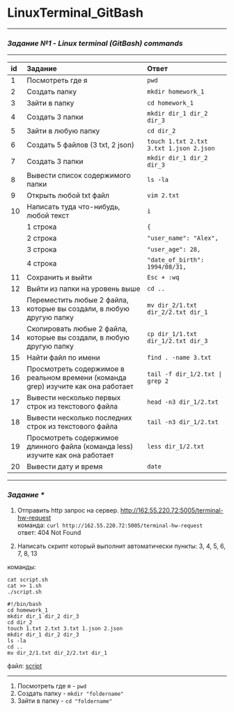 # LinuxTerminal_GitBash
__________________________________________________________________________________
### **_Задание №1 - Linux terminal (GitBash) commands_**
__________________________________________________________________________________
| id |  Задание    | Ответ   |
| :---   | :--- | :--- |
| 1 | Посмотреть где я   | `pwd`   |
| 2 | Создать папку   | `mkdir homework_1`   |
| 3 | Зайти в папку   | `cd homework_1`   |
| 4 | Создать 3 папки   | `mkdir dir_1 dir_2 dir_3`   |
| 5 | Зайти в любую папку   | `cd dir_2`   |
| 6 | Создать 5 файлов (3 txt, 2 json)   | `touch 1.txt 2.txt 3.txt 1.json 2.json`   |
| 7 | Создать 3 папки    | `mkdir dir_1 dir_2 dir_3`   |
| 8 | Вывести список содержимого папки   | `ls -la`   |
| 9 | Открыть любой txt файл   | `vim 2.txt`   |
| 10 | Написать туда что-нибудь, любой текст   | `i`    |
|  |  1 строка  | `{` |
|  |  2 строка  | `"user_name": "Alex",`  |
|  |  3 строка  | `"user_age": 28,`  |
|  |  4 строка  | `"date_of_birth": 1994/08/31,`  |
| 11 | Сохранить и выйти   | `Esc + :wq`   |
| 12 | Выйти из папки на уровень выше   | `cd ..`   |
| 13 | Переместить любые 2 файла, которые вы создали, в любую другую папку   | `mv dir_2/1.txt dir_2/2.txt dir_1`   |
| 14 | Cкопировать любые 2 файла, которые вы создали, в любую другую папку   | `cp dir_1/1.txt dir_1/2.txt dir_3`   |
| 15 | Найти файл по имени   | `find . -name 3.txt`   |
| 16 | Просмотреть содержимое в реальном времени (команда grep) изучите как она работает   | `tail -f dir_1/2.txt \| grep 2`   |
| 17 | Вывести несколько первых строк из текстового файла   | `head -n3 dir_1/2.txt`   |
| 18 | Вывести несколько последних строк из текстового файла   | `tail -n3 dir_1/2.txt`   |
| 19 | Просмотреть содержимое длинного файла (команда less) изучите как она работает   | `less dir_1/2.txt`   |
| 20 | Вывести дату и время   | `date`   |

__________________________________________________________________________________


### **_Задание *_**

1. Отправить http запрос на сервер. http://162.55.220.72:5005/terminal-hw-request  
команда: `curl http://162.55.220.72:5005/terminal-hw-request`   
ответ: 404 Not Found  


2. Написать скрипт который выполнит автоматически пункты: 3, 4, 5, 6, 7, 8, 13

команды:
```touch script.sh  
cat script.sh  
cat >> 1.sh  
./script.sh  

#!/bin/bash  
cd homework_1  
mkdir dir_1 dir_2 dir_3  
cd dir_2  
touch 1.txt 2.txt 3.txt 1.json 2.json  
mkdir dir_1 dir_2 dir_3   
ls -la  
cd ..  
mv dir_2/1.txt dir_2/2.txt dir_1  
```
файл: [script](https://github.com/AlekseiRbo/LinuxTerminal_GitBash1/blob/45fc4318f5b3002108dfcf1e172c028da808fc2b/script.sh "script")


__________________________________________________________________________________

1. Посмотреть где я - `pwd`  
2. Создать папку - `mkdir "foldername"`  
3. Зайти в папку - `cd "foldername"`

